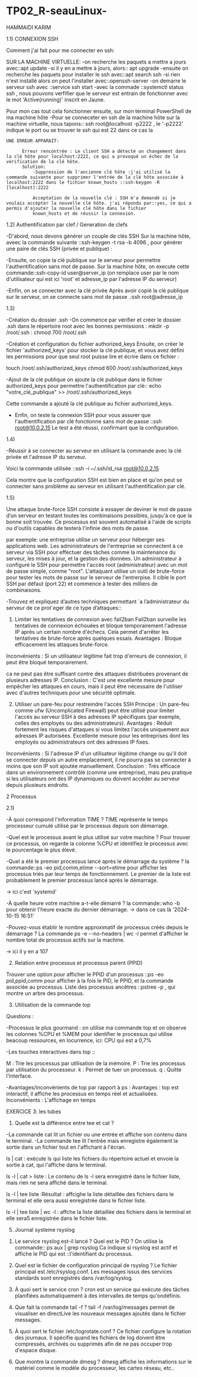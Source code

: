# TP02_R-seauLinux-

HAMMAIDI KARIM


1.1)  CONNEXION SSH

Comment j'ai fait pour me connecter en ssh:

SUR LA MACHINE VIRTUELLE:
 -on recherche les paquets a mettre a jours avec::apt update
 -si il y en a mettre à jours, alors:: apt upgrade
 -ensuite on recherche les paquets pour installer le ssh avec::apt search ssh
 -si rien n'est installé alors on peut l'installer avec::openssh-server
 -on demarre le serveur ssh avec ::service ssh start
 -avec la commade ::systemctl status ssh , nous pouvons verfifier que le serveur est entrain de fonctionner avec le mot 'Active(running)' inscrit en Jaune.

 Pour mon cas tout cela fonctionner ensuite, sur mon terminal PowerShell de ma machine hôte
    -Pour se conneceter en ssh de la machine hôte sur la machine virtuelle, nous tapons:: ssh root@localhost -p2222  , le '-p2222' indique le port ou se trouver le ssh qui est 22 dans ce cas la 

    UNE ERREUR APPARAIT:
    
          Erreur rencontrée : Le client SSH a détecté un changement dans la clé hôte pour localhost:2222, ce qui a provoqué un échec de la vérification de la clé hôte.
          Solution:
              -Suppression de l'ancienne clé hôte :j'ai utilisé la commande suivante pour supprimer l'entrée de la clé hôte associée à localhost:2222 dans le fichier known_hosts ::ssh-keygen -R [localhost]:2222

              Acceptation de la nouvelle clé : SSH m'a demandé si je voulais accepter la nouvelle clé hôte. j'ai répondu par::yes, ce qui a permis d'ajouter la nouvelle clé hôte dans le fichier 
              known_hosts et de réussir la connexion.

  1.2)   Authentification par clef / Generation de clefs

  -D'abord, nous devons générer un couple de clés SSH
Sur la machine hôte, aveec la commande suivante ::ssh-keygen -t rsa -b 4096 , pour générer une paire de clés SSH (privée et publique) :

  -Ensuite, on copie la clé publique sur le serveur pour permettre l'authentification sans mot de passe.
Sur la machine hôte, on execute cette commande::ssh-copy-id user@server_ip (on remplace user par le nom d'utilisateur qui est ici 'root' et adresse_ip par l'adresse IP du serveur)

-Enfin, on se connecter avec la clé privée
Après avoir copié la clé publique sur le serveur, on se connecte sans mot de passe .:ssh root@adresse_ip

1.3)

-Création du dossier .ssh
    -On commence par vérifier et créer le dossier .ssh dans le répertoire root avec les bonnes permissions :  mkdir -p /root/.ssh
            :  chmod 700 /root/.ssh


-Création et configuration du fichier authorized_keys
Ensuite, on créer le fichier 'authorized_keys' pour stocker la clé publique, et vous avez défini les permissions pour que seul root puisse lire et écrire dans ce fichier :

touch /root/.ssh/authorized_keys
chmod 600 /root/.ssh/authorized_keys


-Ajout de la clé publique
on ajoute la clé publique dans le fichier authorized_keys pour permettre l'authentification par clé:: echo "votre_clé_publique" >> /root/.ssh/authorized_keys

Cette commande a ajouté la clé publique au fichier authorized_keys.

- Enfin, on teste la connexion SSH pour vous assurer que l'authentification par clé fonctionne sans mot de passe ::ssh root@10.0.2.15
Le test a été réussi, confirmant que la configuration.


1.4)


-Réussir à se connecter au serveur en utilisant la commande avec la clé privée et l'adresse IP du serveur.

Voici la commande utilisée ::ssh -i ~/.ssh/id_rsa root@10.0.2.15

Cela montre que la configuration SSH est bien en place et qu'on peut se connecter sans problème au serveur en utilisant l'authentification par clé.

1.5)

Une attaque brute-force SSH consiste à essayer de deviner le mot de passe d’un serveur en testant toutes les combinaisons possibles, jusqu'à ce que la bonne soit trouvée.
Ce processus est souvent automatisé à l'aide de scripts ou d'outils capables de testerà l'infinie des mots de passe.

  par exemple: une entreprise utilise un serveur pour héberger ses applications web. Les administrateurs de l'entreprise se connectent à ce serveur via SSH pour effectuer des tâches comme la 
   maintenance du serveur, les mises à jour, et la gestion des données. Un administrateur à configuré le SSH pour permettre l'accès root (administrateur) avec un mot de passe simple, comme "root".
  L'attaquant utilise un outil de brute-force pour tester les mots de passe sur le serveur de l'entrerpise. Il cible le port SSH par défaut (port 22) et commence à tester des milliers de combinaisons.


-Trouvez et expliquez d’autres techniques permettant `a l’administrateur du serveur de ce prot´eger de ce type
d’attaques::

1. Limiter les tentatives de connexion avec fail2ban
Fail2ban surveille les tentatives de connexion échouées et bloque temporairement l'adresse IP après un certain nombre d'échecs. Cela permet d'arrêter les tentatives de brute-force après quelques essais.
Avantages :
Bloque efficacement les attaques brute-force.

Inconvénients :
Si un utilisateur légitime fait trop d'erreurs de connexion, il peut être bloqué temporairement.

ca ne peut pas être suffisant contre des attaques distribuées provenant de plusieurs adresses IP.
Conclusion : C'est une excellente mesure pour empêcher les attaques en cours, mais il peut être nécessaire de l'utiliser avec d'autres techniques pour une sécurité optimale.


2. Utiliser un pare-feu pour restreindre l'accès SSH
Principe : Un pare-feu comme ufw (Uncomplicated Firewall) peut être utilisé pour limiter l'accès au serveur SSH à des adresses IP spécifiques (par exemple, celles des employés ou des administrateurs).
Avantages :
Réduit fortement les risques d'attaques si vous limitez l'accès uniquement aux adresses IP autorisées.
Excellente mesure pour les entreprises dont les employés ou administrateurs ont des adresses IP fixes.

Inconvénients :
Si l'adresse IP d'un utilisateur légitime change ou qu'il doit se connecter depuis un autre emplacement, il ne pourra pas se connecter à moins que son IP soit ajoutée manuellement.
Conclusion : Très efficace dans un environnement contrôlé (comme une entreprise), mais peu pratique si les utilisateurs ont des IP dynamiques ou doivent accéder au serveur depuis plusieurs endroits.



2 Processus

2.1)


-À quoi correspond l'information TIME ?
TIME représente le temps processeur cumulé utilisé par le processus depuis son démarrage.

-Quel est le processus avant le plus utilisé sur votre machine ?
Pour trouver ce processus, on regarde la colonne %CPU et identifiez le processus avec le pourcentage le plus élevé.

-Quel a été le premier processus lancé après le démarrage du système ?
la commande::ps -eo pid,comm,etime --sort=etime pour afficher les processus triés par leur temps de fonctionnement. Le premier de la liste est probablement le premier processus lancé après le démarrage.

-> ici c'est 'systemd'

-À quelle heure votre machine a-t-elle démarré ?
la commande::who -b pour obtenir l'heure exacte du dernier démarrage.
-> dans ce cas là '2024-10-15 16:51'

-Pouvez-vous établir le nombre approximatif de processus créés depuis le démarrage ?
La commande ps -e --no-headers | wc -l permet d'afficher le nombre total de processus actifs sur la machine.

-> ici il y en a 107


2. Relation entre processus et processus parent (PPID)


Trouver une option pour afficher le PPID d'un processus ::ps -eo pid,ppid,comm     pour afficher à la fois le PID, le PPID, et la commande associée au processus.
Liste des processus ancêtres ::pstree -p <PID>, qui montre un arbre des processus.


3. Utilisation de la commande top


Questions :

-Processus le plus gourmand : on utilise ma commande top et on observe les colonnes %CPU et %MEM pour identifier le processus qui utilise beacoup ressources, en locurrence, ici: CPU qui est a 0,7%

-Les touches interactives dans top ::

M : Trie les processus par utilisation de la mémoire.
P : Trie les processus par utilisation du processeur.
k : Permet de tuer un processus.
q : Quitte l'interface.

-Avantages/inconvénients de top par rapport à ps :
Avantages : top est interactif, il affiche les processus en temps réel et actualisées.
Inconvénients : L'affichage en temps



EXERCICE 3: les tubes


1. Quelle est la différence entre tee et cat ?

-La commande cat lit un fichier ou une entrée et affiche son contenu dans le terminal.
-La commande tee lit l'entrée  mais enregistre également la sortie dans un fichier tout en l'affichant à l'écran.




ls | cat : exécute ls qui liste les fichiers du répertoire actuel et envoie la sortie à cat, qui l'affiche dans le terminal.

ls -l | cat > liste : Le contenu de ls -l sera enregistré dans le fichier liste, mais rien ne sera affiché dans le terminal.

ls -l | tee liste :Résultat : affcighe la liste détaillée des fichiers dans le terminal et elle sera aussi enregistrée dans le fichier liste.

ls -l | tee liste | wc -l : affche la liste détaillée des fichiers dans le terminal et elle sera5 enregistrée dans le fichier liste.


5)    Journal systeme rsyslog

1. Le service rsyslog est-il lancé ? Quel est le PID ?
On utilise la commande:: ps aux | grep rsyslog
Ca indique si rsyslog est actif et affiche le PID qui est ::l'identifiant du processus.


2. Quel est le fichier de configuration principal de rsyslog ?
Le fichier principal est /etc/rsyslog.conf.
Les messages issus des services standards sont enregistrés dans /var/log/syslog.


3. À quoi sert le service cron ?
cron est un service qui exécute des tâches planifiées automatiquement à des intervalles de temps qu'ondéfinis.

4. Que fait la commande tail -f ?
tail -f /var/log/messages permet de visualiser en directLive les nouveaux messages ajoutés dans le fichier messages.


5. À quoi sert le fichier /etc/logrotate.conf ?
Ce fichier configure la rotation des journaux. Il spécifie quand les fichiers de log doivent être compressés, archivés ou supprimés afin de ne pas occuper trop d'espace disque.

6. Que montre la commande dmesg ?
dmesg affiche les informations sur le matériel comme le modèle du processeur, les cartes réseau, etc..






